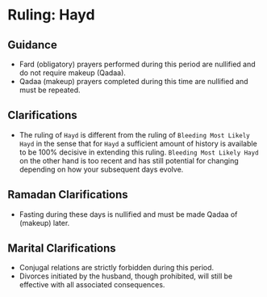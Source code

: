 # Ruling: Hayd

## Guidance

- Fard (obligatory) prayers performed during this period are nullified and do not require makeup (Qadaa).
- Qadaa (makeup) prayers completed during this time are nullified and must be repeated.

## Clarifications

- The ruling of `Hayd` is different from the ruling of `Bleeding Most Likely Hayd` in the sense that for `Hayd` a sufficient amount of history is available to be 100% decisive in extending this ruling. `Bleeding Most Likely Hayd` on the other hand is too recent and has
still potential for changing depending on how your subsequent days evolve.

## Ramadan Clarifications

- Fasting during these days is nullified and must be made Qadaa of (makeup) later.

## Marital Clarifications

- Conjugal relations are strictly forbidden during this period.
- Divorces initiated by the husband, though prohibited, will still be effective with all associated consequences.
